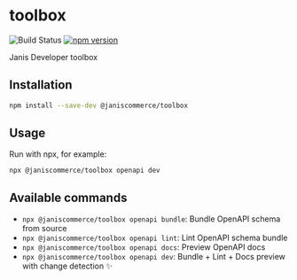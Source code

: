 # toolbox

![Build Status](https://github.com/janis-commerce/toolbox/workflows/Build%20Status/badge.svg)
[![npm version](https://badge.fury.io/js/%40janiscommerce%2Ftoolbox.svg)](https://www.npmjs.com/package/@janiscommerce/toolbox)

Janis Developer toolbox

## Installation

```sh
npm install --save-dev @janiscommerce/toolbox
```

## Usage

Run with npx, for example:

```shell
npx @janiscommerce/toolbox openapi dev
```

## Available commands

- `npx @janiscommerce/toolbox openapi bundle`: Bundle OpenAPI schema from source
- `npx @janiscommerce/toolbox openapi lint`: Lint OpenAPI schema bundle
- `npx @janiscommerce/toolbox openapi docs`: Preview OpenAPI docs
- `npx @janiscommerce/toolbox openapi dev`: Bundle + Lint + Docs preview with change detection :sparkles:
